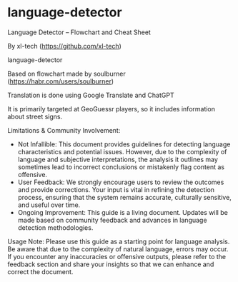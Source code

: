 # language-detector
Language Detector – Flowchart and Cheat Sheet

By xl-tech
(https://github.com/xl-tech)

language-detector

Based on flowchart made by soulburner
(https://habr.com/users/soulburner)

Translation is done using Google Translate
and ChatGPT

It is primarily targeted at GeoGuessr players, so it includes information about street signs.

Limitations & Community Involvement:
- Not Infallible: This document provides guidelines for detecting language characteristics and potential issues. However, due to the complexity of language and subjective interpretations, the analysis it outlines may sometimes lead to incorrect conclusions or mistakenly flag content as offensive.
- User Feedback: We strongly encourage users to review the outcomes and provide corrections. Your input is vital in refining the detection process, ensuring that the system remains accurate, culturally sensitive, and useful over time.
- Ongoing Improvement: This guide is a living document. Updates will be made based on community feedback and advances in language detection methodologies.

Usage Note:
Please use this guide as a starting point for language analysis. Be aware that due to the complexity of natural language, errors may occur. If you encounter any inaccuracies or offensive outputs, please refer to the feedback section and share your insights so that we can enhance and correct the document.
